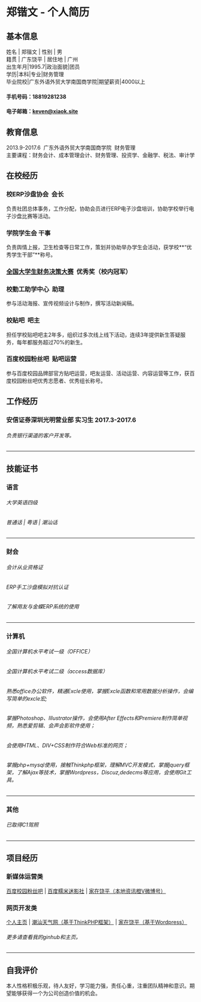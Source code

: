 # 郑锴文 - 个人简历
## 基本信息
姓名 | 郑锴文 | 性别 | 男 <br>
 籍贯 | 广东饶平 | 居住地 | 广州<br>
出生年月|1995.7|政治面貌|团员<br>
学历|本科|专业|财务管理<br>
毕业院校|广东外语外贸大学南国商学院|期望薪资|4000以上
#### 手机号码：18819281238
#### 电子邮箱：keven@xiaok.site
## 教育信息
2013.9-2017.6  广东外语外贸大学南国商学院  财务管理<br>
主要课程：财务会计、成本管理会计、财务管理、投资学、金融学、税法、审计学
## 在校经历
### 校ERP沙盘协会  会长
负责社团总体事务，工作分配，协助会员进行ERP电子沙盘培训，协助学校举行电子沙盘比赛等活动。<br>
### 学院学生会  干事
负责舆情上报，卫生检查等日常工作，策划并协助举办学生会活动，获学校**“优秀学生干部”**称号。<br>
### [全国大学生财务决策大赛](http://cwjc.game.99cj.com/bk/)  优秀奖（校内冠军）
### 校勤工助学中心  助理
参与活动海报、宣传视频设计与制作，撰写活动新闻稿。<br>
### 校贴吧  吧主
担任学校贴吧吧主2年多，组织过多次线上线下活动，连续3年提供新生答疑服务，每年都服务超过70%的新生。
### 百度校园粉丝吧  贴吧运营
参与百度校园品牌部官方贴吧运营，吧友运营、活动运营、内容运营等工作，获百度校园粉丝吧优秀志愿者、优秀组长称号。
## 工作经历
### 安信证券深圳光明营业部  实习生  2017.3-2017.6
###### 负责银行渠道的客户开发等。
***
## 技能证书
### 语言
###### 大学英语四级
###### 普通话 | 粤语 | 潮汕话
---
### 财会
###### 会计从业资格证
###### ERP手工沙盘模拟对抗认证
###### 了解用友与金蝶ERP系统的使用
---
### 计算机
###### 全国计算机水平考试一级（OFFICE）
###### 全国计算机水平考试二级（access数据库）
###### 熟悉office办公软件，精通Excle使用，掌握Excle函数和常用数据分析操作，会编写简单的excle宏;
###### 掌握Photoshop、Illustrator操作，会使用After Effects和Premiere制作简单视频，熟悉爱剪辑、会声会影软件使用；
###### 会使用HTML、DIV+CSS制作符合Web标准的网页；
###### 掌握php+mysql使用，接触Thinkphp框架，理解MVC开发模式，掌握jquery框架，了解Ajax等技术，掌握Wordpress，Discuz,dedecms等应用，会使用Git工具。
---
### 其他
###### 已取得C1驾照
---
## 项目经历
### 新媒体运营类
 [百度校园粉丝吧](https://tieba.baidu.com/f?kw=%B0%D9%B6%C8%D0%A3%D4%B0%B7%DB%CB%BF&fr=index) | [百度糯米迷影社](http://tieba.baidu.com/f?ie=utf-8&kw=%E7%99%BE%E5%BA%A6%E7%B3%AF%E7%B1%B3%E8%BF%B7%E5%BD%B1%E7%A4%BE&fr=search) | [家在饶平（本地资讯橙V微博号）](http://weibo.com/2684468017) 

### 网页开发类
 [个人主页](http://www.xiaok.site) |  [潮汕天气网（基于ThinkPHP框架）](http://csqx.sinaapp.com) | [家在饶平（基于Wordpress）](http://jzrp.sinaapp.com)
###### 更多请查看我的ginhub和主页。
---
## 自我评价
本人性格积极乐观，待人友好，学习能力强，责任心重，注重团队精神和意识。期望能够获得一个为公司创造价值的机会。
